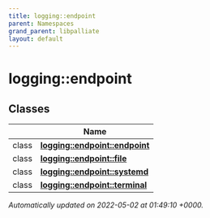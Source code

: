 ```yaml
---
title: logging::endpoint
parent: Namespaces
grand_parent: libpalliate
layout: default
---
```


# logging::endpoint



## Classes

|                | Name           |
| -------------- | -------------- |
| class | **[logging::endpoint::endpoint](/libpalliate/generated/Classes/classlogging_1_1endpoint_1_1endpoint)**  |
| class | **[logging::endpoint::file](/libpalliate/generated/Classes/classlogging_1_1endpoint_1_1file)**  |
| class | **[logging::endpoint::systemd](/libpalliate/generated/Classes/classlogging_1_1endpoint_1_1systemd)**  |
| class | **[logging::endpoint::terminal](/libpalliate/generated/Classes/classlogging_1_1endpoint_1_1terminal)**  |







_Automatically updated on 2022-05-02 at 01:49:10 +0000._